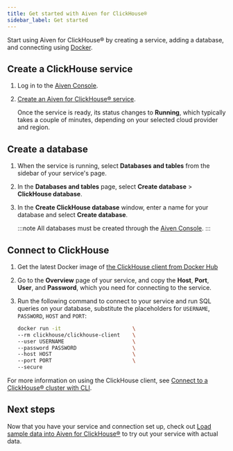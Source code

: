 ```yaml
---
title: Get started with Aiven for ClickHouse®
sidebar_label: Get started
---
```


Start using Aiven for ClickHouse® by creating a service, adding a database, and connecting using [Docker](https://www.docker.com/).

## Create a ClickHouse service

1.  Log in to the [Aiven Console](https://console.aiven.io/).

1.  [Create an Aiven for ClickHouse® service](/docs/platform/howto/create_new_service).

    Once the service is ready, its status changes to **Running**, which typically takes a
    couple of minutes, depending on your selected cloud provider and region.

## Create a database

1.  When the service is running, select **Databases and tables** from
    the sidebar of your service's page.

1.  In the **Databases and tables** page, select **Create database** >
    **ClickHouse database**.

1.  In the **Create ClickHouse database** window, enter a name for your
    database and select **Create database**.

    :::note
    All databases must be created through the [Aiven Console](https://console.aiven.io/).
    :::

## Connect to ClickHouse

1.  Get the latest Docker image of [the ClickHouse client from Docker
    Hub](https://hub.docker.com/r/clickhouse/clickhouse-client)

1.  Go to the **Overview** page of your service, and copy the **Host**,
    **Port**, **User**, and **Password**, which you need for connecting
    to the service.

1.  Run the following command to connect to your service and run SQL
    queries on your database, substitute the placeholders for
    `USERNAME`, `PASSWORD`, `HOST` and `PORT`:

    ```bash
    docker run -it                       \
    --rm clickhouse/clickhouse-client    \
    --user USERNAME                      \
    --password PASSWORD                  \
    --host HOST                          \
    --port PORT                          \
    --secure
    ```

For more information on using the ClickHouse client, see
[Connect to a ClickHouse® cluster with CLI](/docs/products/clickhouse/howto/connect-with-clickhouse-cli).

## Next steps

Now that you have your service and connection set up, check out
[Load sample data into Aiven for ClickHouse®](/docs/products/clickhouse/howto/load-dataset)
to try out your service with actual data.
